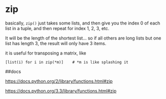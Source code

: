 # zip

basically, `zip()` just takes some lists, and then give you the index 0 of each list in
a tuple, and then repeat for index 1, 2, 3, etc.

It will be the length of the shortest list... so if all others are long lists but one list has length 3, the result will only have 3 items.

it is useful for transposing a matrix, like

    [list(i) for i in zip(*m)]    # *m is like splashing it

##docs

https://docs.python.org/2/library/functions.html#zip

https://docs.python.org/3.3/library/functions.html#zip
